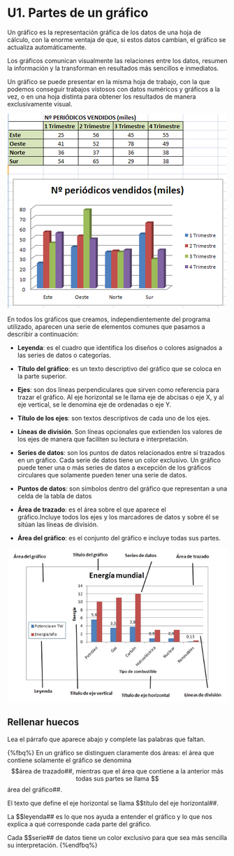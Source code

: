 # U1. Partes de un gráfico

Un gráfico es la representación gráfica de los datos de una hoja de cálculo, con la enorme ventaja de que, si estos datos cambian, el gráfico se actualiza automáticamente. 

Los gráficos comunican visualmente las relaciones entre los datos, resumen la información y la transforman en resultados más sencillos e inmediatos.

Un gráfico se puede presentar en la misma hoja de trabajo, con la que podemos conseguir trabajos vistosos con datos numéricos y gráficos a la vez, o en una hoja distinta para obtener los resultados de manera exclusivamente visual.

![3_3: Captura de pantalla propia - Ejemplo de gráfico](img/Figura_3_3.png)

En todos los gráficos que creamos, independientemente del programa utilizado, aparecen una serie de elementos comunes que pasamos a describir a continuación:

- **Leyenda**: es el cuadro que identifica los diseños o colores asignados a las series de datos o categorías.

- **Título del gráfico**: es un texto descriptivo del gráfico que se coloca en la parte superior.

- **Ejes**: son dos líneas perpendiculares que sirven como referencia para trazar el gráfico. Al eje horizontal se le llama eje de abcisas o eje X, y al eje vertical, se le denomina eje de ordenadas o eje Y.

- **Título de los ejes**: son textos descriptivos de cada uno de los ejes.

- **Líneas de división**. Son líneas opcionales que extienden los valores de los ejes de manera que faciliten su lectura e interpretación.

- **Series de datos**: son los puntos de datos relacionados entre sí trazados en un gráfico. Cada serie de datos tiene un color exclusivo. Un gráfico puede tener una o más series de datos a excepción de los gráficos circulares que solamente pueden tener una serie de datos.

- **Puntos de datos**: son símbolos dentro del gráfico que representan a una celda de la tabla de datos

- **Área de trazado**: es el área sobre el que aparece el gráfico.Incluye todos los ejes y los marcadores de datos y sobre él se sitúan las líneas de división.

- **Área del gráfico**: es el conjunto del gráfico e incluye todas sus partes.

![3_4: Captura de pantalla propia - Partes de un gráfico](img/Figura_3_4.jpg)

## Rellenar huecos

Lea el párrafo que aparece abajo y complete las palabras que faltan.

{%fbq%}
En un gráfico se distinguen claramente dos áreas: el área que contiene solamente el gráfico se denomina $$área de trazado##, mientras que el área que contiene a la anterior más todas sus partes se llama $$área del gráfico##.

El texto que define el eje horizontal se llama $$título del eje horizontal##.

La $$leyenda## es lo que nos ayuda a entender el gráfico y lo que nos explica a qué corresponde cada parte del gráfico.

Cada $$serie## de datos tiene un color exclusivo para que sea más sencilla su interpretación.
{%endfbq%}